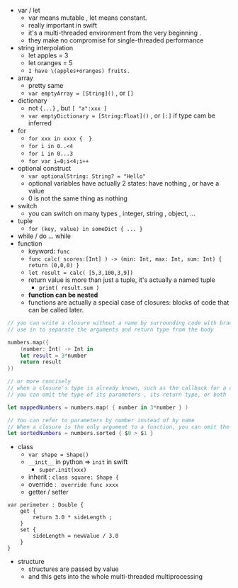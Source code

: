 
 - var / let
    - var means mutable , let means constant. 
    - really important in swift 
    - it's a multi-threaded environment from the very beginning .
    - they make no compromise for single-threaded performance 
 - string interpolation
    - let apples = 3
    - let oranges = 5
    - `I have \(apples+oranges) fruits.`
 - array 
    - pretty same
    - `var emptyArray = [String]()` , or `[]`
 - dictionary
    - not `{...}` , but `[ "a":xxx ]`
    - `var emptyDictionary = [String:Float]()` , or `[:]` if type cam be inferred
 - for 
   - `for xxx in xxxx {  }`
   - `for i in 0..<4 `
   - `for i in 0...3 `
   - `for var i=0;i<4;i++ `
 - optional construct
    - `var optionalString: String? = "Hello"`
    - optional variables have actually 2 states:  have nothing , or have a value 
    - 0 is not the same thing as nothing 
 - switch
    - you can switch on many types , integer, string , object, ... 
 - tuple 
    - `for (key, value) in someDict { ... }` 
 - while / do ... while
 - function
    - keyword: `func`
    - `func calc( scores:[Int] ) -> (min: Int, max: Int, sum: Int) { return (0,0,0) }` 
    - `let result = calc( [5,3,100,3,9])` 
    - return value is more than just a tuple, it's actually a named tuple
        - `print( result.sum )`   
    - **function can be nested** 
    - functions are actually a special case of closures: blocks of code that can be called later.
    
```swift
// you can write a closure without a name by surrounding code with braces {} 
// use in to separate the arguments and return type from the body

numbers.map({
    (number: Int) -> Int in
    let result = 3*number
    return result    
}) 

// or more concisely 
// when a closure's type is already known, such as the callback for a delegate
// you can omit the type of its parameters , its return type, or both

let mappedNumbers = numbers.map( { number in 3*number } )

// You can refer to parameters by number instead of by name
// When a closure is the only argument to a function, you can omit the parentheses entirely.
let sortedNumbers = numbers.sorted { $0 > $1 }
``` 

 - class
    - `var shape = Shape()`
    - `__init__` in python => `init` in swift
        - `super.init(xxx)`
    - inherit : `class square: Shape {` 
    - override :  `  override func xxxx  `
    - getter / setter

```
var perimeter : Double {
    get {
        return 3.0 * sideLength ;
    }
    set {
        sideLength = newValue / 3.0    
    }    
}
``` 

 - structure
    - structures are passed by value 
    - and this gets into the whole multi-threaded  multiprocessing 


